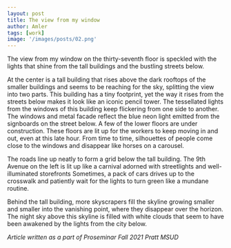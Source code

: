 ```yaml
---
layout: post
title: The view from my window
author: Amler
tags: [work]
image: '/images/posts/02.png'
---
```


The view from my window on the thirty-seventh floor is speckled with the lights that shine from the tall buildings and the bustling streets below.

At the center is a tall building that rises above the dark rooftops of the smaller buildings and seems to be reaching for the sky, splitting the view into two parts. This building has a tiny footprint, yet the way it rises from the streets below makes it look like an iconic pencil tower. The tessellated lights from the windows of this building keep flickering from one side to another. The windows and metal facade reflect the blue neon light emitted from the signboards on the street below. A few of the lower floors are under construction. These floors are lit up for the workers to keep moving in and out, even at this late hour. From time to time, silhouettes of people come close to the windows and disappear like horses on a carousel.

The roads line up neatly to form a grid below the tall building. The 9th Avenue on the left is lit up like a carnival adorned with streetlights and well-illuminated storefronts Sometimes, a pack of cars drives up to the crosswalk and patiently wait for the lights to turn green like a mundane routine.

Behind the tall building, more skyscrapers fill the skyline growing smaller and smaller into the vanishing point, where they disappear over the horizon. The night sky above this skyline is filled with white clouds that seem to have been awakened by the lights from the city below.

_Article written as a part of Proseminar Fall 2021 Pratt MSUD_